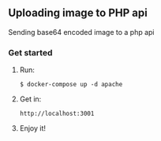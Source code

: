 ## Uploading image to PHP api

Sending base64 encoded image to a php api

### Get started
1. Run:
    ``` 
    $ docker-compose up -d apache
    ``` 

2. Get in:
    ```
    http://localhost:3001
    ```
3. Enjoy it!
